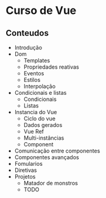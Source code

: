# Curso de Vue

## Conteudos

* Introdução
* Dom
    * Templates
    * Propriedades reativas
    * Eventos
    * Estilos
    * Interpolação
* Condicionais e listas
    * Condicionais
    * Listas
* Instancia do Vue
    * Ciclo do vue
    * Dados gerados
    * Vue Ref
    * Multi-instâncias
    * Component
* Comunicação entre componentes
* Componentes avançados
* Fomularios
* Diretivas
* Projetos
    * Matador de monstros
    * TODO